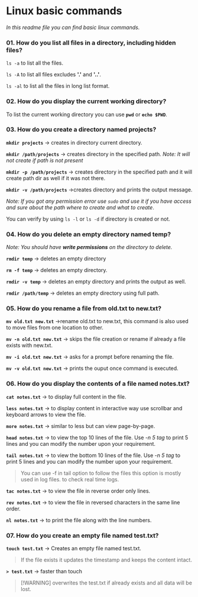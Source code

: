 # Linux basic commands

_In this readme file you can find basic linux commands._

### 01. How do you list all files in a directory, including hidden files?

`ls -a` to list all the files.

`ls -A` to list all files excludes **'.'** and **'..'**.

`ls -al` to list all the files in long list format.

### 02. How do you display the current working directory?

To list the current working directory you can use **`pwd`** or **`echo $PWD`**.

### 03. How do you create a directory named projects?

**`mkdir projects`** -> creates in directory current directory.

**`mkdir /path/projects`** -> creates directory in the specified path. *Note: It will not create if path is not present*

**`mkdir -p /path/projects`** -> creates directory in the specified path and it will create path dir as well if it was not there.

**`mkdir -v /path/projects`** ->creates directory and prints the output message.

*Note: If you got any permission error use `sudo` and use it if you have access and sure about the path where to create and what to create*.

You can verify by using `ls -l` or `ls -d` if directory is created or not.

### 04. How do you delete an empty directory named temp?

*Note: You should have ***write permissions*** on the directory to delete.*

**`rmdir temp`** -> deletes an empty directory

**`rm -f temp`** -> deletes an empty directory.

**`rmdir -v temp`** -> deletes an empty directory and prints the output as well.

**`rmdir /path/temp`** -> deletes an empty directory using full path.

### 05. How do you rename a file from old.txt to new.txt?

**`mv old.txt new.txt`** ->rename old.txt to new.txt, this command is also used to move files from one location to other.

**`mv -n old.txt new.txt`** -> skips the file creation or rename if already a file exists with new.txt.

**`mv -i old.txt new.txt`** -> asks for a prompt before renaming the file.

**`mv -v old.txt new.txt`** -> prints the ouput once command is executed.

### 06. How do you display the contents of a file named notes.txt?

**`cat notes.txt`** -> to display full content in the file.

**`less notes.txt`** -> to display content in interactive way use scrollbar and keyboard arrows to view the file.

**`more notes.txt`** -> similar to less but can view page-by-page.

**`head notes.txt`** -> to view the top 10 lines of the file. Use *-n 5 tag* to print 5 lines and you can modify the number upon your requirement.

**`tail notes.txt`** -> to view the bottom 10 lines of the file. Use *-n 5 tag* to print 5 lines and you can modify the number upon your requirement.

>You can use -f in tail option to follow the files this option is mostly used in log files. to check real time logs.

**`tac notes.txt`** -> to view the file in reverse order only lines.

**`rev notes.txt`** -> to view the file in reversed characters in the same line order.

**`nl notes.txt`** -> to print the file along with the line numbers.

### 07. How do you create an empty file named test.txt?

**`touch test.txt`** -> Creates an empty file named test.txt.

>If the file exists it updates the timestamp and keeps the content intact.

**`> test.txt`** -> faster than touch 

>[!WARNING] overwrites the test.txt if already exists and all data will be lost.
